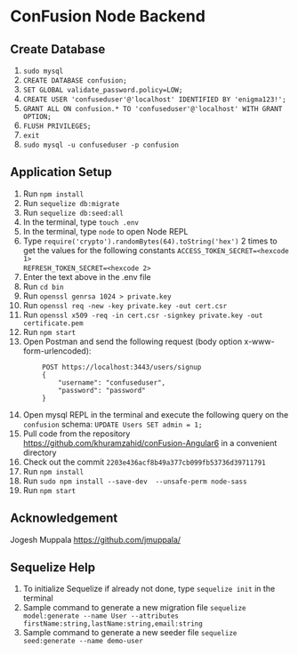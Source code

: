 # ConFusion Node Backend

## Create Database

1. `sudo mysql`
2. `CREATE DATABASE confusion;`
3. `SET GLOBAL validate_password.policy=LOW;`
4. `CREATE USER 'confuseduser'@'localhost' IDENTIFIED BY 'enigma123!';`
5. `GRANT ALL ON confusion.* TO 'confuseduser'@'localhost' WITH GRANT OPTION;`
6. `FLUSH PRIVILEGES;`
7. `exit`
8. `sudo mysql -u confuseduser -p confusion`

## Application Setup

1. Run `npm install`
2. Run `sequelize db:migrate`
3. Run `sequelize db:seed:all`
4. In the terminal, type `touch .env`
5. In the terminal, type `node` to open Node REPL
6. Type `require('crypto').randomBytes(64).toString('hex')` 2 times to get the values for the following constants
    `ACCESS_TOKEN_SECRET=<hexcode 1>`\
    `REFRESH_TOKEN_SECRET=<hexcode 2>`
7. Enter the text above in the .env file
8. Run `cd bin`
9. Run `openssl genrsa 1024 > private.key`
10. Run `openssl req -new -key private.key -out cert.csr`
11. Run `openssl x509 -req -in cert.csr -signkey private.key -out certificate.pem`
12. Run `npm start`
13. Open Postman and send the following request (body option x-www-form-urlencoded):
```
        POST https://localhost:3443/users/signup
        {
            "username": "confuseduser",
            "password": "password"
        }
```
14. Open mysql REPL in the terminal and execute the following query on the `confusion` schema:
        `UPDATE Users SET admin = 1;`
15. Pull code from the repository https://github.com/khuramzahid/conFusion-Angular6 in a convenient directory
16. Check out the commit `2203e436acf8b49a377cb099fb53736d39711791`
17. Run `npm install`
18. Run  `sudo npm install --save-dev  --unsafe-perm node-sass`
19. Run `npm start`

## Acknowledgement

Jogesh Muppala 
https://github.com/jmuppala/

## Sequelize Help

1. To initialize Sequelize if already not done, type `sequelize init` in the terminal
2. Sample command to generate a new migration file `sequelize model:generate --name User --attributes firstName:string,lastName:string,email:string`
3. Sample command to generate a new seeder file `sequelize seed:generate --name demo-user`

